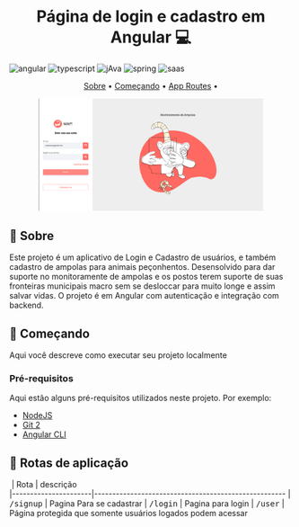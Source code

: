 [TYPESCRIPT__BADGE]: https://img.shields.io/badge/TypeScript-3178C6?logo=typescript&logoColor=fff&style=for-the-badge
[ANGULAR__BADGE]: https://img.shields.io/badge/Angular-red?style=for-the-badge&logo=angular
[JAVA_BADGE]: https://img.shields.io/badge/Java-ED8B00?style=for-the-badge&logo=openjdk&logoColor=white
[SPRINGBOOT_BADGE]: https://img.shields.io/badge/Spring%20Boot-6DB33F?logo=springboot&logoColor=fff&style=for-the-badge
[SAAS_BADGE]: https://img.shields.io/badge/Sass-CC6699?style=for-the-badge&logo=sass&logoColor=white

<h1 align="center" style="font-weight: bold;">Página de login e cadastro em Angular 💻</h1>

![angular][ANGULAR__BADGE]
![typescript][TYPESCRIPT__BADGE]
![jAva][JAVA_BADGE]
![spring][SPRINGBOOT_BADGE]
![saas][SAAS_BADGE]

<p align="center">
 <a href="#about">Sobre</a> • 
 <a href="#started">Começando</a> • 
  <a href="#started">App Routes</a> • 
</p>


<p align="center">
    <img src="./.github/login.png" alt="Image Example" width="400px">
</p>

<h2 id="started">📌 Sobre</h2>

Este projeto é um aplicativo de Login e Cadastro de usuários, e também cadastro de ampolas para animais peçonhentos. Desensolvido para dar suporte no monitoramente de ampolas e os postos terem suporte de suas fronteiras municipais macro sem se desloccar para muito longe e assim salvar vidas. O projeto é em Angular com autenticação e integração com backend.

<h2 id="started">🚀 Começando</h2>

Aqui você descreve como executar seu projeto localmente

<h3>Pré-requisitos</h3>

Aqui estão alguns pré-requisitos utilizados neste projeto. Por exemplo:

- [NodeJS](https://github.com/)
- [Git 2](https://github.com)
- [Angular CLI](https://angular.io/cli)


<h2 id="routes">📍 Rotas de aplicação</h2>

​
| Rota               | descrição                                          
|----------------------|-----------------------------------------------------
| <kbd>/signup</kbd>     | Pagina Para se cadastrar
| <kbd>/login</kbd>     | Pagina para login
| <kbd>/user</kbd>     | Página protegida que somente usuários logados podem acessar
